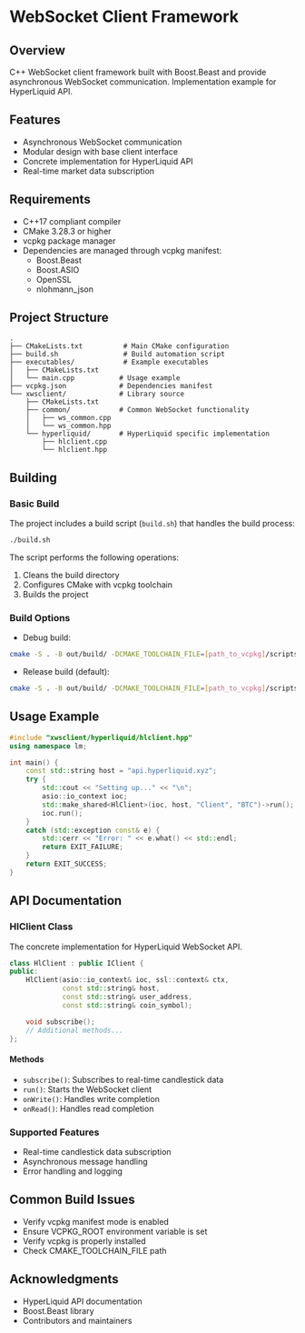 # WebSocket Client Framework

## Overview
C++ WebSocket client framework built with Boost.Beast and provide asynchronous WebSocket communication.
Implementation example for HyperLiquid API.

## Features
- Asynchronous WebSocket communication
- Modular design with base client interface
- Concrete implementation for HyperLiquid API
- Real-time market data subscription

## Requirements
- C++17 compliant compiler
- CMake 3.28.3 or higher
- vcpkg package manager
- Dependencies are managed through vcpkg manifest:
  - Boost.Beast
  - Boost.ASIO
  - OpenSSL
  - nlohmann_json

## Project Structure
```
.
├── CMakeLists.txt          # Main CMake configuration
├── build.sh                # Build automation script
├── executables/            # Example executables
│   ├── CMakeLists.txt
│   └── main.cpp           # Usage example
├── vcpkg.json             # Dependencies manifest
└── xwsclient/             # Library source
    ├── CMakeLists.txt
    ├── common/            # Common WebSocket functionality
    │   ├── ws_common.cpp
    │   └── ws_common.hpp
    └── hyperliquid/       # HyperLiquid specific implementation
        ├── hlclient.cpp
        └── hlclient.hpp
```

## Building

### Basic Build
The project includes a build script (`build.sh`) that handles the build process:

```bash
./build.sh
```

The script performs the following operations:
1. Cleans the build directory
2. Configures CMake with vcpkg toolchain
3. Builds the project

### Build Options

- Debug build:
```bash
cmake -S . -B out/build/ -DCMAKE_TOOLCHAIN_FILE=[path_to_vcpkg]/scripts/buildsystems/vcpkg.cmake -DCMAKE_BUILD_TYPE=Debug
```

- Release build (default):
```bash
cmake -S . -B out/build/ -DCMAKE_TOOLCHAIN_FILE=[path_to_vcpkg]/scripts/buildsystems/vcpkg.cmake -DCMAKE_BUILD_TYPE=Release
```

## Usage Example

```cpp
#include "xwsclient/hyperliquid/hlclient.hpp"
using namespace lm;

int main() {
    const std::string host = "api.hyperliquid.xyz";
    try {
        std::cout << "Setting up..." << "\n";
        asio::io_context ioc;
        std::make_shared<HlClient>(ioc, host, "Client", "BTC")->run();
        ioc.run();
    }
    catch (std::exception const& e) {
        std::cerr << "Error: " << e.what() << std::endl;
        return EXIT_FAILURE;
    }
    return EXIT_SUCCESS;
}
```

## API Documentation

### HlClient Class
The concrete implementation for HyperLiquid WebSocket API.

```cpp
class HlClient : public IClient {
public:
    HlClient(asio::io_context& ioc, ssl::context& ctx, 
             const std::string& host,
             const std::string& user_address,
             const std::string& coin_symbol);

    void subscribe();
    // Additional methods...
};
```

#### Methods
- `subscribe()`: Subscribes to real-time candlestick data
- `run()`: Starts the WebSocket client
- `onWrite()`: Handles write completion
- `onRead()`: Handles read completion

### Supported Features
- Real-time candlestick data subscription
- Asynchronous message handling
- Error handling and logging

## Common Build Issues
- Verify vcpkg manifest mode is enabled
- Ensure VCPKG_ROOT environment variable is set
- Verify vcpkg is properly installed
- Check CMAKE_TOOLCHAIN_FILE path

## Acknowledgments
- HyperLiquid API documentation
- Boost.Beast library
- Contributors and maintainers
